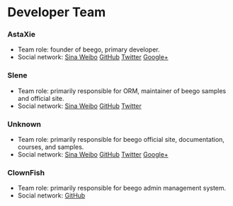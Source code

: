 # Developer Team

### AstaXie

- Team role: founder of beego, primary developer.
- Social network: [Sina Weibo](http://weibo.com/533452688) [GitHub](https://github.com/astaxie) [Twitter](https://twitter.com/astaxie) [Google+](https://plus.google.com/u/0/111292884696033638814)

### Slene

- Team role: primarily responsible for ORM, maintainer of beego samples and official site.
- Social network: [Sina Weibo](http://weibo.com/slene) [GitHub](https://github.com/slene) [Twitter](https://twitter.com/slene)

### Unknown

- Team role: primarily responsible for beego official site, documentation, courses, and samples.
- Social network: [Sina Weibo](http://weibo.com/Obahua) [GitHub](https://github.com/Unknwon) [Twitter](https://twitter.com/joe2010xtmf) [Google+](https://plus.google.com/u/0/+JiahuaChen)

### ClownFish

- Team role: primarily responsible for beego admin management system.
- Social network: [GitHub](https://github.com/osgochina)